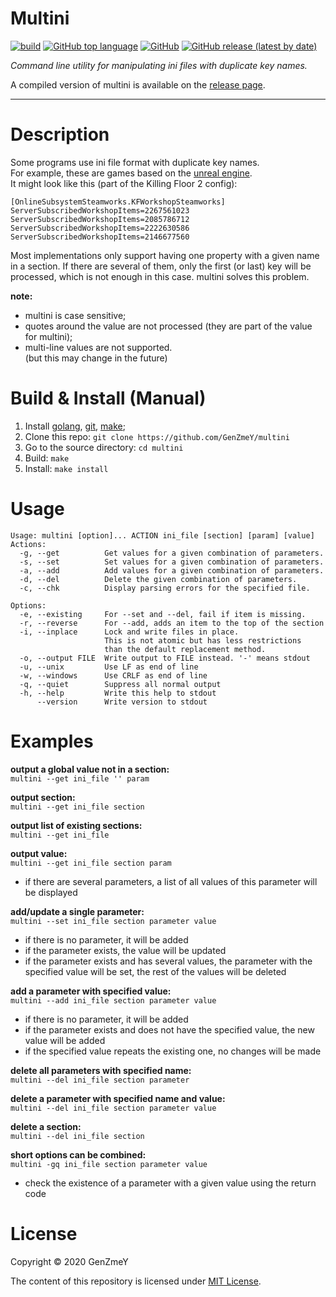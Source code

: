 # Multini

[![build](https://github.com/GenZmeY/multini/workflows/build/badge.svg)](https://github.com/GenZmeY/multini/actions)
[![GitHub top language](https://img.shields.io/github/languages/top/GenZmeY/multini)](https://golang.org)
[![GitHub](https://img.shields.io/github/license/genzmey/multini)](https://github.com/GenZmeY/multini/blob/master/LICENSE)
[![GitHub release (latest by date)](https://img.shields.io/github/v/release/GenZmeY/multini)](https://github.com/GenZmeY/multini/releases)

*Command line utility for manipulating ini files with duplicate key names.*

A compiled version of multini is available on the [release page](https://github.com/GenZmeY/multini/releases).

***

# Description
Some programs use ini file format with duplicate key names.  
For example, these are games based on the [unreal engine](https://en.wikipedia.org/wiki/Unreal_Engine).  
It might look like this (part of the Killing Floor 2 config):  
```
[OnlineSubsystemSteamworks.KFWorkshopSteamworks]
ServerSubscribedWorkshopItems=2267561023
ServerSubscribedWorkshopItems=2085786712
ServerSubscribedWorkshopItems=2222630586
ServerSubscribedWorkshopItems=2146677560
```
Most implementations only support having one property with a given name in a section. If there are several of them, only the first (or last) key will be processed, which is not enough in this case. multini solves this problem.

**note:**  
- multini is case sensitive;
- quotes around the value are not processed (they are part of the value for multini);  
- multi-line values are not supported.  
(but this may change in the future)  

# Build & Install (Manual)
1. Install [golang](https://golang.org), [git](https://git-scm.com/), [make](https://www.gnu.org/software/make/);
2. Clone this repo: `git clone https://github.com/GenZmeY/multini`
3. Go to the source directory: `cd multini`
4. Build: `make`
5. Install: `make install`

# Usage
```
Usage: multini [option]... ACTION ini_file [section] [param] [value]
Actions:
  -g, --get          Get values for a given combination of parameters.
  -s, --set          Set values for a given combination of parameters.
  -a, --add          Add values for a given combination of parameters.
  -d, --del          Delete the given combination of parameters.
  -c, --chk          Display parsing errors for the specified file.

Options:
  -e, --existing     For --set and --del, fail if item is missing.
  -r, --reverse      For --add, adds an item to the top of the section
  -i, --inplace      Lock and write files in place.
                     This is not atomic but has less restrictions
                     than the default replacement method.
  -o, --output FILE  Write output to FILE instead. '-' means stdout
  -u, --unix         Use LF as end of line
  -w, --windows      Use CRLF as end of line
  -q, --quiet        Suppress all normal output
  -h, --help         Write this help to stdout
      --version      Write version to stdout
```

# Examples
**output a global value not in a section:**  
`multini --get ini_file '' param`

**output section:**  
`multini --get ini_file section`

**output list of existing sections:**  
`multini --get ini_file`

**output value:**  
`multini --get ini_file section param`  
- if there are several parameters, a list of all values of this parameter will be displayed

**add/update a single parameter:**  
`multini --set ini_file section parameter value`  
- if there is no parameter, it will be added  
- if the parameter exists, the value will be updated  
- if the parameter exists and has several values, the parameter with the specified value will be set, the rest of the values will be deleted

**add a parameter with specified value:**  
`multini --add ini_file section parameter value`  
- if there is no parameter, it will be added  
- if the parameter exists and does not have the specified value, the new value will be added  
- if the specified value repeats the existing one, no changes will be made

**delete all parameters with specified name:**  
`multini --del ini_file section parameter`

**delete a parameter with specified name and value:**  
`multini --del ini_file section parameter value`

**delete a section:**  
`multini --del ini_file section`

**short options can be combined:**  
`multini -gq ini_file section parameter value`  
- check the existence of a parameter with a given value using the return code

# License
Copyright © 2020 GenZmeY

The content of this repository is licensed under [MIT License](https://github.com/GenZmeY/multini/blob/master/LICENSE).

